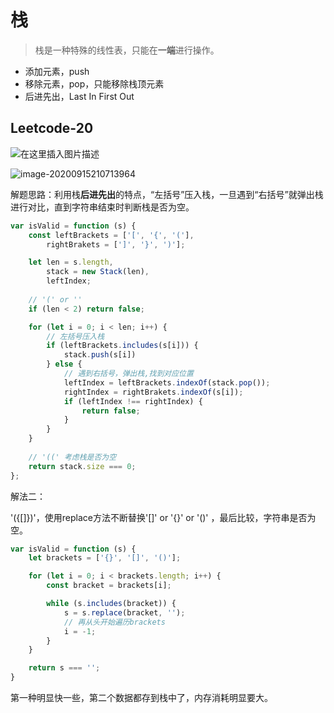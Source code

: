 # 栈

> 栈是一种特殊的线性表，只能在**一端**进行操作。

- 添加元素，push
- 移除元素，pop，只能移除栈顶元素
- 后进先出，Last In First Out



## Leetcode-20

![在这里插入图片描述](https://img-blog.csdnimg.cn/20200915210647434.png?x-oss-process=image/watermark,type_ZmFuZ3poZW5naGVpdGk,shadow_10,text_aHR0cHM6Ly9ibG9nLmNzZG4ubmV0L1pIZ29nb2dvaGE=,size_16,color_FFFFFF,t_70#pic_center)



![image-20200915210713964](C:\Users\how浩\AppData\Roaming\Typora\typora-user-images\image-20200915210713964.png)

解题思路：利用栈**后进先出**的特点，“左括号”压入栈，一旦遇到“右括号”就弹出栈进行对比，直到字符串结束时判断栈是否为空。

```js
var isValid = function (s) {
    const leftBrackets = ['[', '{', '('],
        rightBrakets = [']', '}', ')'];

    let len = s.length,
        stack = new Stack(len),
        leftIndex;
    
    // '(' or ''
    if (len < 2) return false;

    for (let i = 0; i < len; i++) {
        // 左括号压入栈
        if (leftBrackets.includes(s[i])) {
            stack.push(s[i])
        } else {
            // 遇到右括号，弹出栈,找到对应位置
            leftIndex = leftBrackets.indexOf(stack.pop());
            rightIndex = rightBrakets.indexOf(s[i]);
            if (leftIndex !== rightIndex) {
                return false;
            }
        }
    }
    
    // '((' 考虑栈是否为空
    return stack.size === 0;
};
```



解法二：

'({[]})'，使用replace方法不断替换'[]' or '{}' or '()' ，最后比较，字符串是否为空。

```js
var isValid = function (s) {
    let brackets = ['{}', '[]', '()'];

    for (let i = 0; i < brackets.length; i++) {
        const bracket = brackets[i];

        while (s.includes(bracket)) {
            s = s.replace(bracket, '');
            // 再从头开始遍历brackets
            i = -1;
        }
    }

    return s === '';
}
```

第一种明显快一些，第二个数据都存到栈中了，内存消耗明显要大。